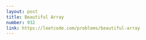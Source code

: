 ```yaml
---
layout: post
title: Beautiful Array
number: 932
link: https://leetcode.com/problems/beautiful-array
---
```

